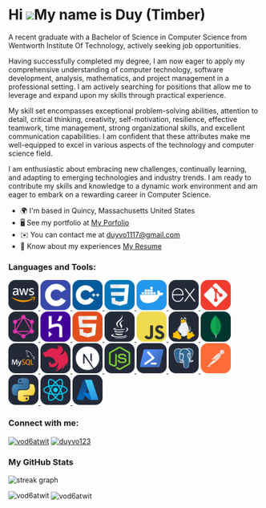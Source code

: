 Hi ![](https://user-images.githubusercontent.com/18350557/176309783-0785949b-9127-417c-8b55-ab5a4333674e.gif)My name is Duy (Timber)
==============================================================================================================================

A recent graduate with a Bachelor of Science in Computer Science from Wentworth Institute Of Technology, actively seeking job opportunities.

Having successfully completed my degree, I am now eager to apply my comprehensive understanding of computer technology, software development, analysis, mathematics, and project management in a professional setting. I am actively searching for positions that allow me to leverage and expand upon my skills through practical experience.

My skill set encompasses exceptional problem-solving abilities, attention to detail, critical thinking, creativity, self-motivation, resilience, effective teamwork, time management, strong organizational skills, and excellent communication capabilities. I am confident that these attributes make me well-equipped to excel in various aspects of the technology and computer science field.

I am enthusiastic about embracing new challenges, continually learning, and adapting to emerging technologies and industry trends. I am ready to contribute my skills and knowledge to a dynamic work environment and am eager to embark on a rewarding career in Computer Science.

* 🌍 I'm based in Quincy, Massachusetts United States
* 🖥️ See my portfolio at [My Porfolio](http://www.duyvotech.com/)
* ✉️ You can contact me at [duyvo1117@gmail.com](mailto:duyvo1117@gmail.com)
* 📄 Know about my experiences [My Resume](https://drive.google.com/file/d/196CMdCoPScJ9GKUon1AsKVT-V4nxGmHy/view)


<h3 align="left">Languages and Tools:</h3>
<p align="left"> 

<a href="https://aws.amazon.com" target="_blank" rel="noreferrer"> 
<img src="https://github.com/tandpfun/skill-icons/blob/main/icons/AWS-Dark.svg" alt="aws" width="60" height="60"/> 
</a> 

<a href="https://www.cprogramming.com/" target="_blank" rel="noreferrer"> 
<img src="https://github.com/tandpfun/skill-icons/blob/main/icons/C.svg" alt="c" width="60" height="60"/> </a> 

<a href="https://www.w3schools.com/cpp/" target="_blank" rel="noreferrer"> 
<img src="https://github.com/tandpfun/skill-icons/blob/main/icons/CPP.svg" alt="cplusplus" width="60" height="60"/> </a> 

<a href="https://www.w3schools.com/css/" target="_blank" rel="noreferrer"> 
<img src="https://github.com/tandpfun/skill-icons/blob/main/icons/CSS.svg" alt="css3" width="60" height="60"/> </a> 

<a href="https://www.docker.com/" target="_blank" rel="noreferrer"> 
<img src="https://github.com/tandpfun/skill-icons/blob/main/icons/Docker.svg" alt="docker" width="60" height="60"/> </a> 

<a href="https://expressjs.com" target="_blank" rel="noreferrer"> 
<img src="https://github.com/tandpfun/skill-icons/blob/main/icons/ExpressJS-Dark.svg" alt="express" width="60" height="60"/> </a>

<a href="https://git-scm.com/" target="_blank" rel="noreferrer"> 
<img src="https://github.com/tandpfun/skill-icons/blob/main/icons/Git.svg" alt="git" width="60" height="60"/> </a> 

<a href="https://graphql.org" target="_blank" rel="noreferrer"> 
<img src="https://github.com/tandpfun/skill-icons/blob/main/icons/GraphQL-Dark.svg" alt="graphql" width="60" height="60"/> </a> 

<a href="https://heroku.com" target="_blank" rel="noreferrer"> 
<img src="https://github.com/tandpfun/skill-icons/blob/main/icons/Heroku.svg" alt="heroku" width="60" height="60"/> </a> 

<a href="https://www.w3.org/html/" target="_blank" rel="noreferrer"> 
<img src="https://github.com/tandpfun/skill-icons/blob/main/icons/HTML.svg" alt="html5" width="60" height="60"/> </a> 

<a href="https://www.java.com" target="_blank" rel="noreferrer"> 
<img src="https://github.com/tandpfun/skill-icons/blob/main/icons/Java-Dark.svg" alt="java" width="60" height="60"/> </a> 

<a href="https://developer.mozilla.org/en-US/docs/Web/JavaScript" target="_blank" rel="noreferrer"> 
<img src="https://github.com/tandpfun/skill-icons/blob/main/icons/JavaScript.svg" alt="javascript" width="60" height="60"/> </a>

<a href="https://www.linux.org/" target="_blank" rel="noreferrer"> 
<img src="https://github.com/tandpfun/skill-icons/blob/main/icons/Linux-Dark.svg" alt="linux" width="60" height="60"/> </a> 

<a href="https://www.mongodb.com/" target="_blank" rel="noreferrer"> 
<img src="https://github.com/tandpfun/skill-icons/blob/main/icons/MongoDB.svg" alt="mongodb" width="60" height="60"/> </a>

<a href="https://www.mysql.com/" target="_blank" rel="noreferrer"> 
<img src="https://github.com/tandpfun/skill-icons/blob/main/icons/MySQL-Dark.svg" alt="mysql" width="60" height="60"/> </a>

<a href="https://nestjs.com/" target="_blank" rel="noreferrer"> 
<img src="https://github.com/tandpfun/skill-icons/blob/main/icons/NestJS-Dark.svg" alt="nestjs" width="60" height="60"/> </a> 

<a href="https://nextjs.org/" target="_blank" rel="noreferrer"> 
<img src="https://github.com/tandpfun/skill-icons/blob/main/icons/NextJS-Dark.svg" alt="nextjs" width="60" height="60"/> </a> 

<a href="https://nodejs.org" target="_blank" rel="noreferrer"> 
<img src="https://github.com/tandpfun/skill-icons/blob/main/icons/NodeJS-Dark.svg" alt="nodejs" width="60" height="60"/> </a> 

<a href="https://learn.microsoft.com/en-us/powershell/" target="_blank" rel="noreferrer"> 
<img src="https://github.com/tandpfun/skill-icons/blob/main/icons/Powershell-Dark.svg" alt="powershell" width="60" height="60"/> </a> 

<a href="https://www.postgresql.org" target="_blank" rel="noreferrer"> 
<img src="https://github.com/tandpfun/skill-icons/blob/main/icons/PostgreSQL-Dark.svg" alt="postgresql" width="60" height="60"/> </a> 

<a href="https://postman.com" target="_blank" rel="noreferrer"> 
<img src="https://github.com/tandpfun/skill-icons/blob/main/icons/Postman.svg" alt="postman" width="60" height="60"/> </a> 

<a href="https://www.python.org/" target="_blank" rel="noreferrer"> 
<img src="https://github.com/tandpfun/skill-icons/blob/main/icons/Python-Dark.svg" alt="python" width="60" height="60"/> </a> 

<a href="https://reactjs.org/" target="_blank" rel="noreferrer"> 
<img src="https://github.com/tandpfun/skill-icons/blob/main/icons/React-Dark.svg" alt="react" width="60" height="60"/> </a> 

<a href="https://azure.microsoft.com/en-us" target="_blank" rel="noreferrer"> 
<img src="https://github.com/tandpfun/skill-icons/blob/main/icons/Azure-Dark.svg" alt="tailwind" width="60" height="60"/> </a> 




<h3 align="left">Connect with me:</h3>
<p align="left">
<a href="https://linkedin.com/in/vod6atwit" target="blank">
<img align="center" src="https://github.com/gauravghongde/social-icons/blob/master/SVG/Color/LinkedIN.svg" alt="vod6atwit" height="60" width="60" /></a>
  
<a href="https://leetcode.com/duy_vo/" target="blank">
<img align="center" src="https://github.com/dheereshagrwal/colored-icons/blob/master/public/icons/leetcode/leetcode.png" alt="duyvo123" height="60" width="60" /></a>
</p>

<h3 align="left">My GitHub Stats</h3>
<div align="left">
  <img src="https://streak-stats.demolab.com?user=vod6atwit&locale=en&mode=daily&theme=dark&hide_border=false&border_radius=5&order=3" height="220" alt="streak graph"  />
</div>

<p><img align="left" src="https://github-readme-stats.vercel.app/api/top-langs?username=vod6atwit&show_icons=true&locale=en&layout=compact&theme=dark" alt="vod6atwit" /></p>

<p>&nbsp;<img align="center" src="https://github-readme-stats.vercel.app/api?username=vod6atwit&show_icons=true&locale=en&theme=dark" alt="vod6atwit" /></p>


